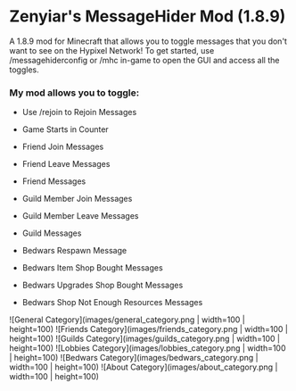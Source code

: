# Zenyiar's MessageHider Mod (1.8.9)
A 1.8.9 mod for Minecraft that allows you to toggle messages that you don't want to see on the Hypixel Network!
To get started, use /messagehiderconfig or /mhc in-game to open the GUI and access all the toggles.

### My mod allows you to toggle:
- Use /rejoin to Rejoin Messages

- Game Starts in Counter

- Friend Join Messages
- Friend Leave Messages
- Friend Messages

- Guild Member Join Messages
- Guild Member Leave Messages
- Guild Messages

- Bedwars Respawn Message
- Bedwars Item Shop Bought Messages
- Bedwars Upgrades Shop Bought Messages
- Bedwars Shop Not Enough Resources Messages

![General Category](images/general_category.png | width=100 | height=100)
![Friends Category](images/friends_category.png | width=100 | height=100)
![Guilds Category](images/guilds_category.png | width=100 | height=100)
![Lobbies Category](images/lobbies_category.png | width=100 | height=100)
![Bedwars Category](images/bedwars_category.png | width=100 | height=100)
![About Category](images/about_category.png | width=100 | height=100)
